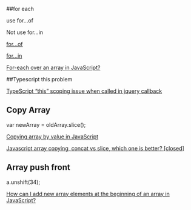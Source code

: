 ##for each

use for...of

Not use for...in

[for...of](https://developer.mozilla.org/zh-TW/docs/Web/JavaScript/Reference/Statements/for...of)

[for...in](https://developer.mozilla.org/zh-TW/docs/Web/JavaScript/Reference/Statements/for_each...in)

[For-each over an array in JavaScript?](http://stackoverflow.com/questions/9329446/for-each-over-an-array-in-javascript)

##Typescript this problem

[TypeScript “this” scoping issue when called in jquery callback](http://stackoverflow.com/questions/20627138/typescript-this-scoping-issue-when-called-in-jquery-callback)

## Copy Array

var newArray = oldArray.slice();

[Copying array by value in JavaScript](http://stackoverflow.com/questions/7486085/copying-array-by-value-in-javascript)

[Javascript array copying, concat vs slice, which one is better? [closed]](http://stackoverflow.com/questions/17803586/javascript-array-copying-concat-vs-slice-which-one-is-better)

## Array push front

a.unshift(34);

[How can I add new array elements at the beginning of an array in JavaScript?](http://stackoverflow.com/questions/8073673/how-can-i-add-new-array-elements-at-the-beginning-of-an-array-in-javascript)
